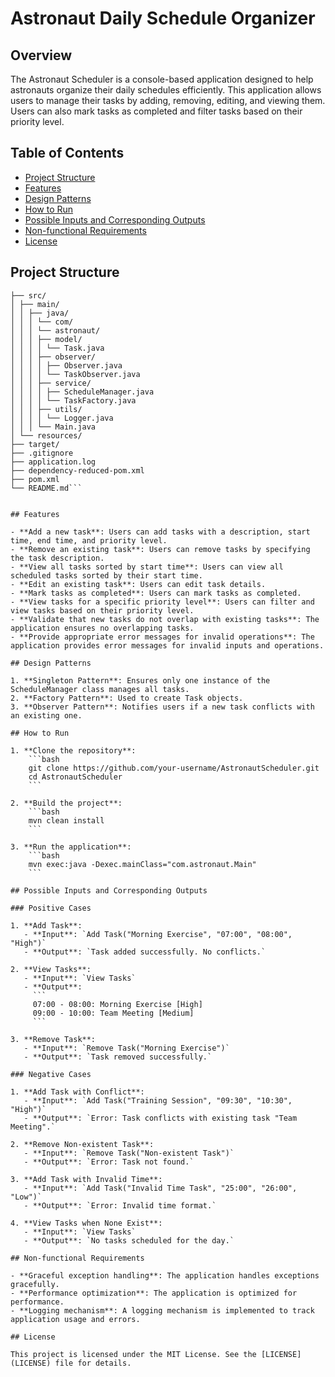 # Astronaut Daily Schedule Organizer 

## Overview

The Astronaut Scheduler is a console-based application designed to help astronauts organize their daily schedules efficiently. This application allows users to manage their tasks by adding, removing, editing, and viewing them. Users can also mark tasks as completed and filter tasks based on their priority level.

## Table of Contents

- [Project Structure](#project-structure)
- [Features](#features)
- [Design Patterns](#design-patterns)
- [How to Run](#how-to-run)
- [Possible Inputs and Corresponding Outputs](#possible-inputs-and-corresponding-outputs)
- [Non-functional Requirements](#non-functional-requirements)
- [License](#license)

## Project Structure

```AstronautScheduler/
├── src/
│ ├── main/
│ │ ├── java/
│ │ │ └── com/
│ │ │ └── astronaut/
│ │ │ ├── model/
│ │ │ │ └── Task.java
│ │ │ ├── observer/
│ │ │ │ ├── Observer.java
│ │ │ │ └── TaskObserver.java
│ │ │ ├── service/
│ │ │ │ ├── ScheduleManager.java
│ │ │ │ └── TaskFactory.java
│ │ │ ├── utils/
│ │ │ │ └── Logger.java
│ │ │ └── Main.java
│ └── resources/
├── target/
├── .gitignore
├── application.log
├── dependency-reduced-pom.xml
├── pom.xml
└── README.md```


## Features

- **Add a new task**: Users can add tasks with a description, start time, end time, and priority level.
- **Remove an existing task**: Users can remove tasks by specifying the task description.
- **View all tasks sorted by start time**: Users can view all scheduled tasks sorted by their start time.
- **Edit an existing task**: Users can edit task details.
- **Mark tasks as completed**: Users can mark tasks as completed.
- **View tasks for a specific priority level**: Users can filter and view tasks based on their priority level.
- **Validate that new tasks do not overlap with existing tasks**: The application ensures no overlapping tasks.
- **Provide appropriate error messages for invalid operations**: The application provides error messages for invalid inputs and operations.

## Design Patterns

1. **Singleton Pattern**: Ensures only one instance of the ScheduleManager class manages all tasks.
2. **Factory Pattern**: Used to create Task objects.
3. **Observer Pattern**: Notifies users if a new task conflicts with an existing one.

## How to Run

1. **Clone the repository**:
    ```bash
    git clone https://github.com/your-username/AstronautScheduler.git
    cd AstronautScheduler
    ```

2. **Build the project**:
    ```bash
    mvn clean install
    ```

3. **Run the application**:
    ```bash
    mvn exec:java -Dexec.mainClass="com.astronaut.Main"
    ```

## Possible Inputs and Corresponding Outputs

### Positive Cases

1. **Add Task**:
   - **Input**: `Add Task("Morning Exercise", "07:00", "08:00", "High")`
   - **Output**: `Task added successfully. No conflicts.`

2. **View Tasks**:
   - **Input**: `View Tasks`
   - **Output**:
     ```
     07:00 - 08:00: Morning Exercise [High]
     09:00 - 10:00: Team Meeting [Medium]
     ```

3. **Remove Task**:
   - **Input**: `Remove Task("Morning Exercise")`
   - **Output**: `Task removed successfully.`

### Negative Cases

1. **Add Task with Conflict**:
   - **Input**: `Add Task("Training Session", "09:30", "10:30", "High")`
   - **Output**: `Error: Task conflicts with existing task "Team Meeting".`

2. **Remove Non-existent Task**:
   - **Input**: `Remove Task("Non-existent Task")`
   - **Output**: `Error: Task not found.`

3. **Add Task with Invalid Time**:
   - **Input**: `Add Task("Invalid Time Task", "25:00", "26:00", "Low")`
   - **Output**: `Error: Invalid time format.`

4. **View Tasks when None Exist**:
   - **Input**: `View Tasks`
   - **Output**: `No tasks scheduled for the day.`

## Non-functional Requirements

- **Graceful exception handling**: The application handles exceptions gracefully.
- **Performance optimization**: The application is optimized for performance.
- **Logging mechanism**: A logging mechanism is implemented to track application usage and errors.

## License

This project is licensed under the MIT License. See the [LICENSE](LICENSE) file for details.
